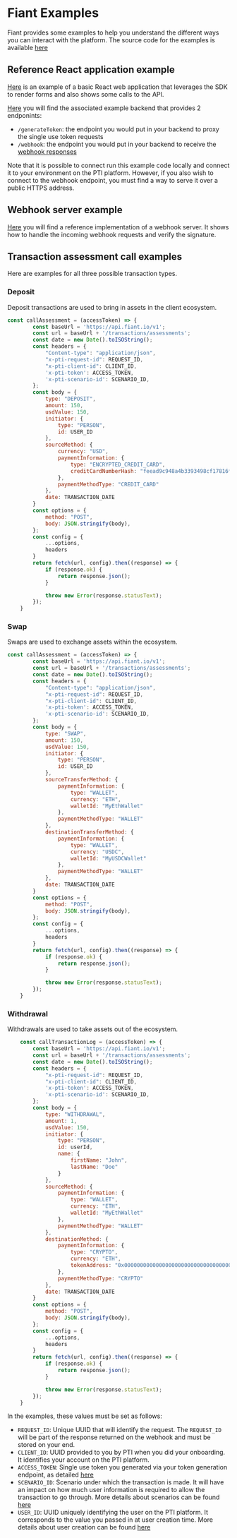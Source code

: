 # Fiant Examples

Fiant provides some examples to help you understand the different ways you can interact with the platform.
The source code for the examples is available [here](https://github.com/provenancetech/pti-docs/tree/master/examples)


## Reference React application example

[Here](https://github.com/provenancetech/pti-docs/tree/master/examples/ReactJsSdkApp) is an example of a basic React web application that leverages the SDK to render forms
and also shows some calls to the API.

[Here](https://github.com/provenancetech/pti-docs/blob/master/examples/PythonBackendApp/client_backend.py) you will find the associated example backend that provides 2 endponints:

* `/generateToken`:  the endpoint you would put in your backend to proxy the single use token requests
* `/webhook`: the endpoint you would put in your backend to receive the [webhook responses](delete?usage#webhook-responses-definitions)

Note that it is possible to connect run this example code locally and connect it to your environment on the PTI platform. 
However, if you also wish to connect to the webhook endpoint, you must find a way to serve it over a public HTTPS address.

## Webhook server example

[Here](https://github.com/provenancetech/pti-docs/tree/master/examples/webhook-server) you will find a reference implementation of a webhook server.
It shows how to handle the incoming webhook requests and verify the signature.


## Transaction assessment call examples

Here are examples for all three possible transaction types.

### Deposit

Deposit transactions are used to bring in assets in the client ecosystem.

```js
const callAssessment = (accessToken) => {
        const baseUrl = 'https://api.fiant.io/v1';
        const url = baseUrl + '/transactions/assessments';
        const date = new Date().toISOString();
        const headers = {
            "Content-type": "application/json",
            "x-pti-request-id": REQUEST_ID,
            "x-pti-client-id": CLIENT_ID,
            'x-pti-token': ACCESS_TOKEN,
            'x-pti-scenario-id': SCENARIO_ID,
        };
        const body = {
            type: "DEPOSIT",
            amount: 150,
            usdValue: 150,
            initiator: {
                type: "PERSON",
                id: USER_ID
            },
            sourceMethod: {
                currency: "USD",
                paymentInformation: {
                    type: "ENCRYPTED_CREDIT_CARD",
                    creditCardNumberHash: "feead9c948a4b3393498cf17816fb289c2d4d80d4ffb5b11a7171c5f6c48f573"
                },
                paymentMethodType: "CREDIT_CARD"
            },
            date: TRANSACTION_DATE
        }
        const options = {
            method: "POST",
            body: JSON.stringify(body),
        };
        const config = {
            ...options,
            headers
        }
        return fetch(url, config).then((response) => {
            if (response.ok) {
                return response.json();
            }

            throw new Error(response.statusText);
        });
    }

```
### Swap
Swaps are used to exchange assets within the ecosystem.
```js
const callAssessment = (accessToken) => {
        const baseUrl = 'https://api.fiant.io/v1';
        const url = baseUrl + '/transactions/assessments';
        const date = new Date().toISOString();
        const headers = {
            "Content-type": "application/json",
            "x-pti-request-id": REQUEST_ID,
            "x-pti-client-id": CLIENT_ID,
            'x-pti-token': ACCESS_TOKEN,
            'x-pti-scenario-id': SCENARIO_ID,
        };
        const body = {
            type: "SWAP",
            amount: 150,
            usdValue: 150,
            initiator: {
                type: "PERSON",
                id: USER_ID
            },
            sourceTransferMethod: {
                paymentInformation: {
                    type: "WALLET",
                    currency: "ETH",
                    walletId: "MyEthWallet"
                },
                paymentMethodType: "WALLET"
            },
            destinationTransferMethod: {
                paymentInformation: {
                    type: "WALLET",
                    currency: "USDC",
                    walletId: "MyUSDCWallet"
                },
                paymentMethodType: "WALLET"
            },
            date: TRANSACTION_DATE
        }
        const options = {
            method: "POST",
            body: JSON.stringify(body),
        };
        const config = {
            ...options,
            headers
        }
        return fetch(url, config).then((response) => {
            if (response.ok) {
                return response.json();
            }

            throw new Error(response.statusText);
        });
    }
```

### Withdrawal
Withdrawals are used to take assets out of the ecosystem.

```js
    const callTransactionLog = (accessToken) => {
        const baseUrl = 'https://api.fiant.io/v1';
        const url = baseUrl + '/transactions/assessments';
        const date = new Date().toISOString();
        const headers = {
            "x-pti-request-id": REQUEST_ID,
            "x-pti-client-id": CLIENT_ID,
            'x-pti-token': ACCESS_TOKEN,
            'x-pti-scenario-id': SCENARIO_ID,
        };
        const body = {
            type: "WITHDRAWAL",
            amount: 1,
            usdValue: 150,
            initiator: {
                type: "PERSON",
                id: userId,
                name: {
                    firstName: "John",
                    lastName: "Doe"
                }
            },
            sourceMethod: {
                paymentInformation: {
                    type: "WALLET",
                    currency: "ETH",
                    walletId: "MyEthWallet"
                },
                paymentMethodType: "WALLET"
            },
            destinationMethod: {
                paymentInformation: {
                    type: "CRYPTO",
                    currency: "ETH",
                    tokenAddress: "0x0000000000000000000000000000000000000000"
                },
                paymentMethodType: "CRYPTO"
            },
            date: TRANSACTION_DATE
        }
        const options = {
            method: "POST",
            body: JSON.stringify(body),
        };
        const config = {
            ...options,
            headers
        }
        return fetch(url, config).then((response) => {
            if (response.ok) {
                return response.json();
            }

            throw new Error(response.statusText);
        });
    }
```
In the examples, these values must be set as follows:

* `REQUEST_ID`: Unique UUID that will identify the request. The `REQUEST_ID` will be part of the response returned on the webhook and must be stored on your end.
* `CLIENT_ID`: UUID provided to you by PTI when you did your onboarding. It identifies your account on the PTI platform.
* `ACCESS_TOKEN`: Single use token you generated via your token generation endpoint, as detailed [here](advanced-auth#single-use-tokens)
* `SCENARIO_ID`: Scenario under which the transaction is made. It will have an impact on how much user information is required to allow the transaction to go through. More details about scenarios can be found [here](advanced-user-assessment#kyc)
* `USER_ID`: UUID uniquely identifying the user on the PTI platform. It corresponds to the value you passed in at user creation time. More details about user creation can be found [here](delete?usage#creating-pti-users)

